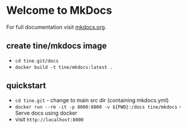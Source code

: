# Welcome to MkDocs

For full documentation visit [mkdocs.org](https://www.mkdocs.org).

## create tine/mkdocs image

* `cd tine.git/docs`
* `docker build -t tine/mkdocs:latest .`

## quickstart
* `cd tine.git` - change to main src dir (containing mkdocs.yml)
* `docker run --rm -it -p 8000:8000 -v ${PWD}:/docs tine/mkdocs` - Serve docs using docker
* visit `http://localhost:8000`
